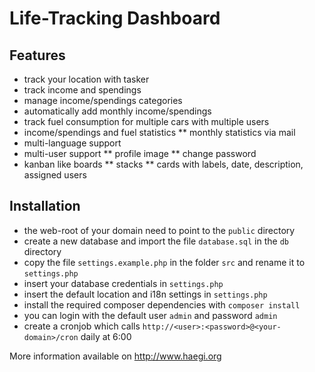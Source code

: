 # Life-Tracking Dashboard

## Features

* track your location with tasker
* track income and spendings
* manage income/spendings categories
* automatically add monthly income/spendings
* track fuel consumption for multiple cars with multiple users
* income/spendings and fuel statistics
** monthly statistics via mail
* multi-language support
* multi-user support
** profile image
** change password
* kanban like boards 
** stacks
** cards with labels, date, description, assigned users

## Installation

* the web-root of your domain need to point to the ``public`` directory
* create a new database and import the file ``database.sql`` in the ``db`` directory
* copy the file ``settings.example.php`` in the folder ``src`` and rename it to ``settings.php``
* insert your database credentials in ``settings.php``
* insert the default location and i18n settings in ``settings.php``
* install the required composer dependencies with ``composer install``
* you can login with the default user ``admin`` and password ``admin``
* create a cronjob which calls ``http://<user>:<password>@<your-domain>/cron`` daily at 6:00


More information available on http://www.haegi.org